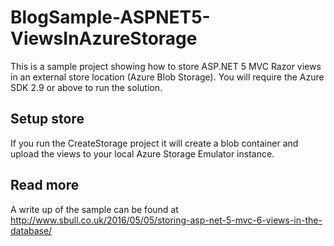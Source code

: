 # BlogSample-ASPNET5-ViewsInAzureStorage
This is a sample project showing how to store ASP.NET 5 MVC Razor views in an external store location (Azure Blob Storage). You will require the Azure SDK 2.9 or above to run the solution.

## Setup store
If you run the CreateStorage project it will create a blob container and upload the views to your local Azure Storage Emulator instance.

## Read more
A write up of the sample can be found at http://www.sbull.co.uk/2016/05/05/storing-asp-net-5-mvc-6-views-in-the-database/
